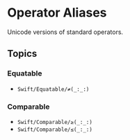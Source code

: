 # Operator Aliases

Unicode versions of standard operators.

## Topics

### Equatable

- ``Swift/Equatable/≠(_:_:)``

### Comparable

- ``Swift/Comparable/≥(_:_:)``
- ``Swift/Comparable/≤(_:_:)``
